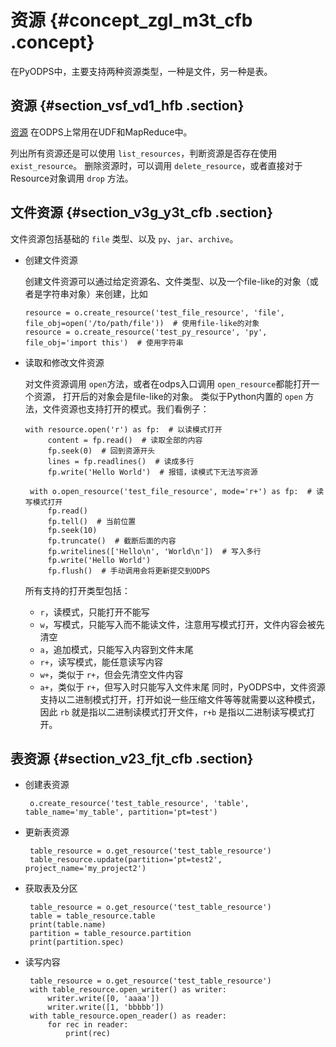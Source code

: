 # 资源 {#concept_zgl_m3t_cfb .concept}

在PyODPS中，主要支持两种资源类型，一种是文件，另一种是表。

## 资源 {#section_vsf_vd1_hfb .section}

[资源](../../../../intl.zh-CN/用户指南/基本概念/资源.md#) 在ODPS上常用在UDF和MapReduce中。

列出所有资源还是可以使用 `list_resources`，判断资源是否存在使用 `exist_resource`。 删除资源时，可以调用 `delete_resource`，或者直接对于Resource对象调用 `drop` 方法。

## 文件资源 {#section_v3g_y3t_cfb .section}

文件资源包括基础的 `file` 类型、以及 `py`、`jar`、`archive`。

-   创建文件资源

    创建文件资源可以通过给定资源名、文件类型、以及一个file-like的对象（或者是字符串对象）来创建，比如

    ```
    resource = o.create_resource('test_file_resource', 'file', file_obj=open('/to/path/file'))  # 使用file-like的对象
    resource = o.create_resource('test_py_resource', 'py', file_obj='import this')  # 使用字符串
    ```

-   读取和修改文件资源

    对文件资源调用 `open`方法，或者在odps入口调用 `open_resource`都能打开一个资源， 打开后的对象会是file-like的对象。 类似于Python内置的 `open` 方法，文件资源也支持打开的模式。我们看例子：

    ```
    with resource.open('r') as fp:  # 以读模式打开
         content = fp.read()  # 读取全部的内容
         fp.seek(0)  # 回到资源开头
         lines = fp.readlines()  # 读成多行
         fp.write('Hello World')  # 报错，读模式下无法写资源
    
     with o.open_resource('test_file_resource', mode='r+') as fp:  # 读写模式打开
         fp.read()
         fp.tell()  # 当前位置
         fp.seek(10)
         fp.truncate()  # 截断后面的内容
         fp.writelines(['Hello\n', 'World\n'])  # 写入多行
         fp.write('Hello World')
         fp.flush()  # 手动调用会将更新提交到ODPS
    ```

    所有支持的打开类型包括：

    -   `r`，读模式，只能打开不能写
    -   `w`，写模式，只能写入而不能读文件，注意用写模式打开，文件内容会被先清空
    -   `a`，追加模式，只能写入内容到文件末尾
    -   `r+`，读写模式，能任意读写内容
    -   `w+`，类似于 `r+`，但会先清空文件内容
    -   `a+`，类似于 `r+`，但写入时只能写入文件末尾
    同时，PyODPS中，文件资源支持以二进制模式打开，打开如说一些压缩文件等等就需要以这种模式， 因此 `rb` 就是指以二进制读模式打开文件，`r+b` 是指以二进制读写模式打开。


## 表资源 {#section_v23_fjt_cfb .section}

-   创建表资源

    ```
     o.create_resource('test_table_resource', 'table', table_name='my_table', partition='pt=test')
    ```

-   更新表资源

    ```
     table_resource = o.get_resource('test_table_resource')
     table_resource.update(partition='pt=test2', project_name='my_project2')
    ```

-   获取表及分区

    ```
     table_resource = o.get_resource('test_table_resource')
     table = table_resource.table
     print(table.name)
     partition = table_resource.partition
     print(partition.spec)
    ```

-   读写内容

    ```
     table_resource = o.get_resource('test_table_resource')
     with table_resource.open_writer() as writer:
         writer.write([0, 'aaaa'])
         writer.write([1, 'bbbbb'])
     with table_resource.open_reader() as reader:
         for rec in reader:
             print(rec)
    ```


